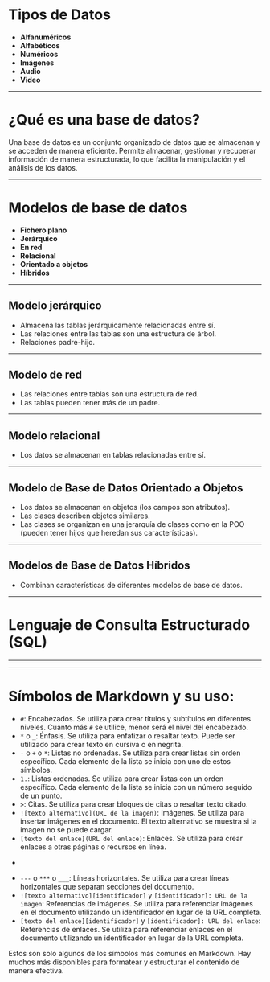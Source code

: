 # Tipos de Datos

- **Alfanuméricos**
- **Alfabéticos**
- **Numéricos**
- **Imágenes**
- **Audio**
- **Video**

---

# ¿Qué es una base de datos?

Una base de datos es un conjunto organizado de datos que se almacenan y se acceden de manera eficiente. Permite almacenar, gestionar y recuperar información de manera estructurada, lo que facilita la manipulación y el análisis de los datos.

---

# Modelos de base de datos

- **Fichero plano**
- **Jerárquico**
- **En red**
- **Relacional**
- **Orientado a objetos**
- **Híbridos**

---

## Modelo jerárquico

- Almacena las tablas jerárquicamente relacionadas entre sí.
- Las relaciones entre las tablas son una estructura de árbol.
- Relaciones padre-hijo.

---

## Modelo de red

- Las relaciones entre tablas son una estructura de red.
- Las tablas pueden tener más de un padre.

---

## Modelo relacional

- Los datos se almacenan en tablas relacionadas entre sí.

---

## Modelo de Base de Datos Orientado a Objetos

- Los datos se almacenan en objetos (los campos son atributos).
- Las clases describen objetos similares.
- Las clases se organizan en una jerarquía de clases como en la POO (pueden tener hijos que heredan sus características).

---

## Modelos de Base de Datos Híbridos

- Combinan características de diferentes modelos de base de datos.

---

# Lenguaje de Consulta Estructurado (SQL)

---




___

# Símbolos de Markdown y su uso:

- `#`: Encabezados. Se utiliza para crear títulos y subtítulos en diferentes niveles. Cuanto más `#` se utilice, menor será el nivel del encabezado.
- `*` o `_`: Énfasis. Se utiliza para enfatizar o resaltar texto. Puede ser utilizado para crear texto en cursiva o en negrita.
- `-` o `+` o `*`: Listas no ordenadas. Se utiliza para crear listas sin orden específico. Cada elemento de la lista se inicia con uno de estos símbolos.
- `1.`: Listas ordenadas. Se utiliza para crear listas con un orden específico. Cada elemento de la lista se inicia con un número seguido de un punto.
- `>`: Citas. Se utiliza para crear bloques de citas o resaltar texto citado.
- `![texto alternativo](URL de la imagen)`: Imágenes. Se utiliza para insertar imágenes en el documento. El texto alternativo se muestra si la imagen no se puede cargar.
- `[texto del enlace](URL del enlace)`: Enlaces. Se utiliza para crear enlaces a otras páginas o recursos en línea.
- ```: Bloques de código. Se utiliza para resaltar bloques de código en el documento. Puede especificar el lenguaje de programación después de las comillas triples para obtener un resaltado de sintaxis adecuado.
- `---` o `***` o `___`: Líneas horizontales. Se utiliza para crear líneas horizontales que separan secciones del documento.
- `![texto alternativo][identificador]` y `[identificador]: URL de la imagen`: Referencias de imágenes. Se utiliza para referenciar imágenes en el documento utilizando un identificador en lugar de la URL completa.
- `[texto del enlace][identificador]` y `[identificador]: URL del enlace`: Referencias de enlaces. Se utiliza para referenciar enlaces en el documento utilizando un identificador en lugar de la URL completa.

Estos son solo algunos de los símbolos más comunes en Markdown. Hay muchos más disponibles para formatear y estructurar el contenido de manera efectiva.
